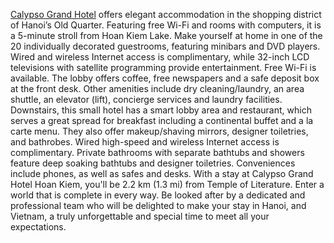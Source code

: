 <a href=http://www.hotels-in-vietnam.com/asia/vietnam/hotels_hanoi/hanoi_calypso_hotel.html>Calypso Grand Hotel</a> offers elegant accommodation in the shopping district of Hanoi’s Old Quarter. Featuring free Wi-Fi and rooms with computers, it is a 5-minute stroll from Hoan Kiem Lake. Make yourself at home in one of the 20 individually decorated guestrooms, featuring minibars and DVD players. Wired and wireless Internet access is complimentary, while 32-inch LCD televisions with satellite programming provide entertainment. Free Wi-Fi is available. The lobby offers coffee, free newspapers and a safe deposit box at the front desk. Other amenities include dry cleaning/laundry, an area shuttle, an elevator (lift), concierge services and laundry facilities. Downstairs, this small hotel has a smart lobby area and restaurant, which serves a great spread for breakfast including a continental buffet and a la carte menu. They also offer makeup/shaving mirrors, designer toiletries, and bathrobes. Wired high-speed and wireless Internet access is complimentary. Private bathrooms with separate bathtubs and showers feature deep soaking bathtubs and designer toiletries. Conveniences include phones, as well as safes and desks. With a stay at Calypso Grand Hotel Hoan Kiem, you'll be 2.2 km (1.3 mi) from Temple of Literature. Enter a world that is complete in every way. Be looked after by a dedicated and professional team who will be delighted to make your stay in Hanoi, and Vietnam, a truly unforgettable and special time to meet all your expectations.
